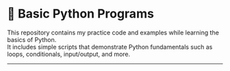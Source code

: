 # 🐍 Basic Python Programs

This repository contains my practice code and examples while learning the basics of Python.  
It includes simple scripts that demonstrate Python fundamentals such as loops, conditionals, input/output, and more.

---
